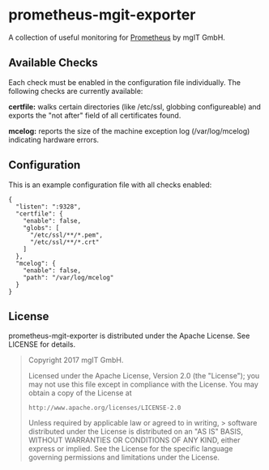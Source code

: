 prometheus-mgit-exporter
========================

A collection of useful monitoring for [Prometheus][1] by mgIT GmbH.

[1]: https://prometheus.io/

Available Checks
----------------

Each check must be enabled in the configuration file individually. The following
checks are currently available:

**certfile:** walks certain directories (like /etc/ssl, globbing configureable)
and exports the "not after" field of all certificates found.

**mcelog:** reports the size of the machine exception log (/var/log/mcelog)
indicating hardware errors.

Configuration
-------------

This is an example configuration file with all checks enabled:

    {
      "listen": ":9328",
      "certfile": {
        "enable": false,
        "globs": [
          "/etc/ssl/**/*.pem",
          "/etc/ssl/**/*.crt"
        ]
      },
      "mcelog": {
        "enable": false,
        "path": "/var/log/mcelog"
      }
    }

License
-------

prometheus-mgit-exporter is distributed under the Apache License.
See LICENSE for details.

> Copyright 2017 mgIT GmbH.
>
> Licensed under the Apache License, Version 2.0 (the "License");
> you may not use this file except in compliance with the License.
> You may obtain a copy of the License at
>
>     http://www.apache.org/licenses/LICENSE-2.0
>
> Unless required by applicable law or agreed to in writing, > software
> distributed under the License is distributed on an "AS IS" BASIS,
> WITHOUT WARRANTIES OR CONDITIONS OF ANY KIND, either express or implied.
> See the License for the specific language governing permissions and
> limitations under the License.
